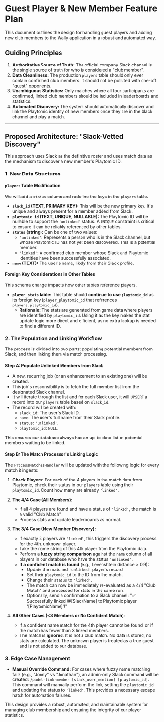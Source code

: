 # Guest Player & New Member Feature Plan

This document outlines the design for handling guest players and adding new club members to the Wally application in a robust and automated way.

## Guiding Principles

1.  **Authoritative Source of Truth:** The official company Slack channel is the single source of truth for who is considered a "club member".
2.  **Data Cleanliness:** The production `players` table should only ever contain confirmed club members. It should not be polluted with one-off "guest" opponents.
3.  **Unambiguous Statistics:** Only matches where all four participants are confirmed, linked club members should be included in leaderboards and statistics.
4.  **Automated Discovery:** The system should automatically discover and link the Playtomic identity of new members once they are in the Slack channel and play a match.

---

## Proposed Architecture: "Slack-Vetted Discovery"

This approach uses Slack as the definitive roster and uses match data as the mechanism to discover a new member's Playtomic ID.

### 1. New Data Structures

#### `players` Table Modification

We will add a `status` column and redefine the keys in the `players` table.

- **`slack_id` (TEXT, PRIMARY KEY):** This will be the new primary key. It's unique and always present for a member added from Slack.
- **`playtomic_id` (TEXT, UNIQUE, NULLABLE):** The Playtomic ID will be nullable to support the `'unlinked'` status. A `UNIQUE` constraint is critical to ensure it can be reliably referenced by other tables.
- **`status` (string):** Can be one of two values:
  - `'unlinked'`: Represents a person who is in the Slack channel, but whose Playtomic ID has not yet been discovered. This is a potential member.
  - `'linked'`: A confirmed club member whose Slack and Playtomic identities have been successfully associated.
- **`name` (TEXT):** The user's name, likely from their Slack profile.

#### Foreign Key Considerations in Other Tables

This schema change impacts how other tables reference players.

- **`player_stats` table:** This table should **continue to use `playtomic_id`** as its foreign key (`player_playtomic_id` that references `players.playtomic_id`).
  - **Rationale:** The stats are generated from game data where players are identified by `playtomic_id`. Using it as the key makes the stat update logic more direct and efficient, as no extra lookup is needed to find a different ID.

### 2. The Population and Linking Workflow

The process is divided into two parts: populating potential members from Slack, and then linking them via match processing.

#### Step A: Populate Unlinked Members from Slack

- A new, recurring job (or an enhancement to an existing one) will be created.
- This job's responsibility is to fetch the full member list from the designated Slack channel.
- It will iterate through the list and for each Slack user, it will `UPSERT` a record into our `players` table based on `slack_id`.
- The record will be created with:
  - `slack_id`: The user's Slack ID.
  - `name`: The user's full name from their Slack profile.
  - `status`: `'unlinked'`.
  - `playtomic_id`: `NULL`.

This ensures our database always has an up-to-date list of potential members waiting to be linked.

#### Step B: The Match Processor's Linking Logic

The `ProcessMatchesHandler` will be updated with the following logic for every match it ingests:

1.  **Check Players:** For each of the 4 players in the match data from Playtomic, check their status in our `players` table using their `playtomic_id`. Count how many are already `'linked'`.

2.  **The 4/4 Case (All Members):**

    - If all 4 players are found and have a status of `'linked'`, the match is a valid "Club Match".
    - Process stats and update leaderboards as normal.

3.  **The 3/4 Case (New Member Discovery):**

    - If exactly 3 players are `'linked'`, this triggers the discovery process for the 4th, unknown player.
    - Take the name string of this 4th player from the Playtomic data.
    - Perform a **fuzzy string comparison** against the `name` column of all players in our database who have the status `'unlinked'`.
    - **If a confident match is found** (e.g., Levenshtein distance > 0.9):
      - Update the matched `'unlinked'` player's record.
      - Set their `playtomic_id` to the ID from the match.
      - Change their `status` to `'linked'`.
      - The match can now be immediately re-evaluated as a 4/4 "Club Match" and processed for stats in the same run.
      - Optionally, send a confirmation to a Slack channel: "✅ Successfully linked @[SlackName] to Playtomic player '[PlaytomicName]'!"

4.  **All Other Cases (<3 Members or No Confident Match):**
    - If a confident name match for the 4th player cannot be found, or if the match has fewer than 3 linked members.
    - The match is **ignored**. It is not a club match. No data is stored, no stats are calculated. The unknown player is treated as a true guest and is not added to our database.

### 3. Edge Case Management

- **Manual Override Command:** For cases where fuzzy name matching fails (e.g., "Jonny" vs "Jonathan"), an admin-only Slack command will be created: `/padel-link-member [slack_user_mention] [playtomic_id]`. This command will manually perform the link, setting the `playtomic_id` and updating the status to `'linked'`. This provides a necessary escape hatch for automation failures.

This design provides a robust, automated, and maintainable system for managing club membership and ensuring the integrity of our player statistics.
